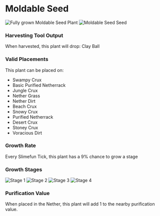 # Moldable Seed

![Fully grown Moldable Seed Plant](https://mc-heads.net/head/fc15c73a48d15942aa7a1861ae4fd088f0d0cab75b8dd1e9ad98b2851f5986bc) ![Moldable Seed Seed](https://mc-heads.net/head/981f7002b063a4b70360efa779eb58b0b3c9c8d59d57bc33f772eaf748e60a79)

### Harvesting Tool Output

When harvested, this plant will drop: Clay Ball

### Valid Placements

This plant can be placed on:

- Swampy Crux
- Basic Purified Netherrack
- Jungle Crux
- Nether Grass
- Nether Dirt
- Beach Crux
- Snowy Crux
- Purified Netherrack
- Desert Crux
- Stoney Crux
- Voracious Dirt


### Growth Rate

Every Slimefun Tick, this plant has a 9% chance to grow a stage

### Growth Stages

![Stage 1](https://mc-heads.net/head/c6808d0852aaa158d20e9b3e75b22a1a322d98d72e4bdb3f61ee63b325f7d1f5) ![Stage 2](https://mc-heads.net/head/fc30c19f5b02fbce43550afc3094d1e79cd964e83a0e7e4759f6402eada21ef0) ![Stage 3](https://mc-heads.net/head/5740108f44a9250e725badd357f983e36818e934d3b77f8f459ad7d02606e8fe) ![Stage 4](https://mc-heads.net/head/6c899c4db1199c773f4f0c90e83e57384ae0e87f21009d97f5141fb73304ef72)

### Purification Value

When placed in the Nether, this plant will add 1 to the nearby purification value.